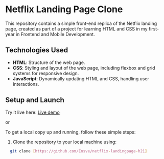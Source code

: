 # Netflix Landing Page Clone

This repository contains a simple front-end replica of the Netflix landing page, created as part of a project for learning HTML and CSS in my first-year in Frontend and Mobile Development. 

## Technologies Used

- **HTML**: Structure of the web page.
- **CSS**: Styling and layout of the web page, including flexbox and grid systems for responsive design.
- **JavaScript**: Dynamically updating HTML and CSS, handling user interactions.

## Setup and Launch

Try it live here: [Live demo](https://ensve.github.io/netflix-landingpage-h21/)

or

To get a local copy up and running, follow these simple steps:

1. Clone the repository to your local machine using:
 ```bash
   git clone [https://github.com/Ensve/netflix-landingpage-h21]
